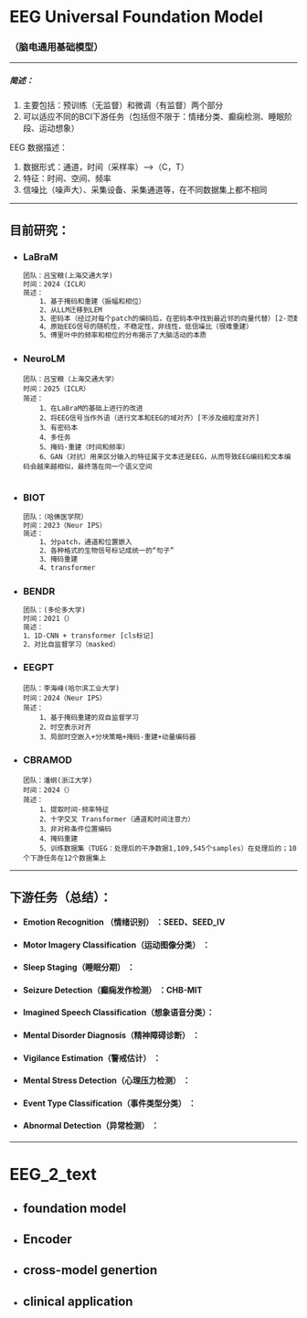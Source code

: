 # EEG Universal Foundation Model

### （脑电通用基础模型）

---

##### 简述：

1. 主要包括：预训练（无监督）和微调（有监督）两个部分
2. 可以适应不同的BCI下游任务（包括但不限于：情绪分类、癫痫检测、睡眠阶段、运动想象）

EEG 数据描述：

1. 数据形式：通道，时间（采样率）——>（C，T）
2. 特征：时间、空间、频率
3. 信噪比（噪声大）、采集设备、采集通道等，在不同数据集上都不相同

---

## 目前研究：

- ### LaBraM

    ``````txt
    团队：吕宝粮(上海交通大学)
    时间：2024（ICLR）
    简述：
    	1、基于掩码和重建（振幅和相位）
    	2、从LLM迁移到LEM
    	3、密码本（经过对每个patch的编码后，在密码本中找到最近邻的向量代替）[2-范数]
    	4、原始EEG信号的随机性，不稳定性，非线性，低信噪比（很难重建）
    	5、傅里叶中的频率和相位的分布揭示了大脑活动的本质
    
    ``````

    

- ### NeuroLM

    ``````
    团队：吕宝粮（上海交通大学）
    时间：2025（ICLR）
    简述：
    	1、在LaBraM的基础上进行的改进
    	2、将EEG信号当作外语（进行文本和EEG的域对齐）[不涉及细粒度对齐]
    	3、有密码本
    	4、多任务
    	5、掩码-重建（时间和频率）
    	6、GAN（对抗）用来区分输入的特征属于文本还是EEG，从而导致EEG编码和文本编码会越来越相似，最终落在同一个语义空间
    	
    ``````



- ### BIOT

    ``````txt
    团队：（哈佛医学院）
    时间：2023（Neur IPS）
    简述：
    	1、分patch，通道和位置嵌入
    	2、各种格式的生物信号标记成统一的“句子”
    	3、掩码重建
    	4、transformer
    ``````

    

- ### BENDR

    ``````txt
    团队：(多伦多大学)
    时间：2021（）
    简述：
    1、1D-CNN + transformer [cls标记]
    2、对比自监督学习（masked）
    ``````

- ### EEGPT

    ``````
    团队：李海峰(哈尔滨工业大学)
    时间：2024（Neur IPS）
    简述：
    	1、基于掩码重建的双自监督学习
    	2、时空表示对齐
    	3、局部时空嵌入+分块策略+掩码-重建+动量编码器
    
    ``````

- ### CBRAMOD

    ``````
    团队：潘纲(浙江大学)
    时间：2024（）
    简述：
    	1、提取时间-频率特征
    	2、十字交叉 Transformer（通道和时间注意力）
    	3、非对称条件位置编码
    	4、掩码重建
    	5、训练数据集（TUEG：处理后的干净数据1,109,545个samples）在处理后的；10个下游任务在12个数据集上
    ``````

---

## 下游任务（总结）：

- #### Emotion Recognition                         （情绪识别）    ：**SEED、SEED_IV**

- #### Motor Imagery Classification（运动图像分类）    ：

- #### Sleep Staging（睡眠分期）                                             ：

- #### Seizure Detection（癫痫发作检测）                           ：**CHB-MIT**

- #### Imagined Speech Classification（想象语音分类）：

- #### Mental Disorder Diagnosis（精神障碍诊断）         ：

- #### Vigilance Estimation（警戒估计）                               ：

- #### Mental Stress Detection（心理压力检测）              ：

- #### Event Type Classification（事件类型分类）             ：

- #### Abnormal Detection（异常检测）                                ：

---

# EEG_2_text

- ## foundation model

- ## Encoder

- ## cross-model genertion

- ## clinical application











